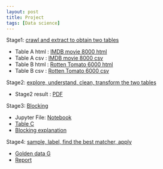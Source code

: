 ```yaml
---
layout: post
title: Project
tags: [Data science]
---
```


Stage1: [crawl and extract to obtain two tables](https://sites.google.com/site/anhaidgroup/courses/cs-638-fall-2016/project/stage-1)

* Table A html : [IMDB movie 8000 html](https://drive.google.com/open?id=0B93R4jyn0EfRYmJjWE82dW1TYTA)
* Table A csv : [IMDB movie 8000 csv](https://drive.google.com/open?id=0B93R4jyn0EfRdWtUSmlxSjJMelk)
* Table B html : [Rotten Tomato 6000 html](https://drive.google.com/open?id=0B93R4jyn0EfRN3dVSk8yU3M0LVE)
* Table B csv : [Rotten Tomato 6000 csv](https://drive.google.com/open?id=0B93R4jyn0EfRdHR4bnNudGpSODQ)

Stage2: [explore, understand, clean, transform the two tables](https://sites.google.com/site/anhaidgroup/courses/cs-638-fall-2016/project/stage-2)

* Stage2 result : [PDF](https://drive.google.com/open?id=0B93R4jyn0EfRVGNabHc0RXdCQ2M)

Stage3: [Blocking](https://sites.google.com/site/anhaidgroup/courses/cs-638-fall-2016/project/stage-3)

* Jupyter File: [Notebook](https://drive.google.com/open?id=0B93R4jyn0EfRYk5iQVZwSFZRR3M)    
* [Table C](https://drive.google.com/open?id=0B93R4jyn0EfRWmhTcS0tNVp3UjQ)      
* [Blocking explanation](https://drive.google.com/open?id=0B93R4jyn0EfRU21IaEtDeUxBWVk)

Stage4: [sample, label, find the best matcher, apply](https://sites.google.com/site/anhaidgroup/courses/cs-638-fall-2016/project/stage-4)

* [Golden data G](https://drive.google.com/open?id=0B93R4jyn0EfRLWYzZTZLaWNzYzA)
* [Report](https://drive.google.com/open?id=0B93R4jyn0EfRcFcwSkszVVl1b2s)


